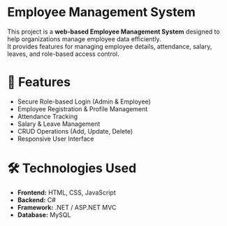 # Employee Management System

This project is a **web-based Employee Management System** designed to help organizations manage employee data efficiently.  
It provides features for managing employee details, attendance, salary, leaves, and role-based access control.

# 🚀 Features
- Secure Role-based Login (Admin & Employee)
- Employee Registration & Profile Management
- Attendance Tracking
- Salary & Leave Management
- CRUD Operations (Add, Update, Delete)
- Responsive User Interface

# 🛠️ Technologies Used
- **Frontend:** HTML, CSS, JavaScript  
- **Backend:** C#  
- **Framework:** .NET / ASP.NET MVC  
- **Database:** MySQL  
